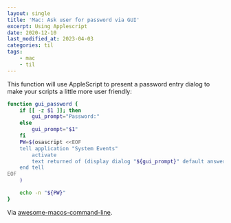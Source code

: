 ```yaml
---
layout: single
title: 'Mac: Ask user for password via GUI'
excerpt: Using Applescript
date: 2020-12-10
last_modified_at: 2023-04-03
categories: til
tags:
    - mac
    - til
---
```


This function will use AppleScript to present a password entry dialog
to make your scripts a little more user friendly:

```bash
function gui_password {
    if [[ -z $1 ]]; then
        gui_prompt="Password:"
    else
        gui_prompt="$1"
    fi
    PW=$(osascript <<EOF
    tell application "System Events"
        activate
        text returned of (display dialog "${gui_prompt}" default answer "" with hidden answer)
    end tell
EOF
    )

    echo -n "${PW}"
}
```

Via
[awesome-macos-command-line](https://git.herrbischoff.com/awesome-macos-command-line/about/functions.md#ask-user-for-password).
